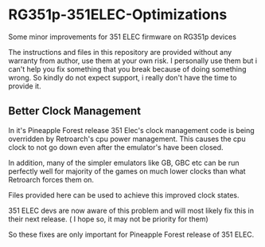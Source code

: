 # RG351p-351ELEC-Optimizations
Some minor improvements for 351 ELEC firmware on RG351p devices

The instructions and files in this repository are provided without any warranty from author, use them at your own risk. I personally use them but i can't help you fix something that you break because of doing something wrong. So kindly do not expect support, i really don't have the time to provide it.


## Better Clock Management

In it's Pineapple Forest release 351 Elec's clock management code is being overridden by Retroarch's cpu power management. This causes the cpu clock to not go down even after the emulator's have been closed. 

In addition, many of the simpler emulators like GB, GBC etc can be run perfectly well for majority of the games on much lower clocks than what Retroarch forces them on.

Files provided here can be used to achieve this improved clock states.

351 ELEC devs are now aware of this problem and will most likely fix this in their next release. ( I hope so, it may not be priority for them)

So these fixes are only important for Pineapple Forest release of 351 ELEC.